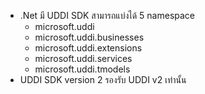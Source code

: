 - .Net มี UDDI SDK สามารถแบ่งได้ 5 namespace
	- microsoft.uddi
	- microsoft.uddi.businesses
	- microsoft.uddi.extensions
	- microsoft.uddi.services
	- microsoft.uddi.tmodels
- UDDI SDK version 2 รองรับ UDDI v2 เท่านั้น